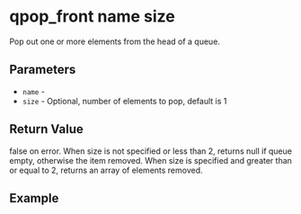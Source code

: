 # qpop_front name size

Pop out one or more elements from the head of a queue.

## Parameters

* `name` - 
* `size` - Optional, number of elements to pop, default is 1

## Return Value

false on error. When size is not specified or less than 2, returns null if queue empty, otherwise the item removed. When size is specified and greater than or equal to 2, returns an array of elements removed.

## Example
